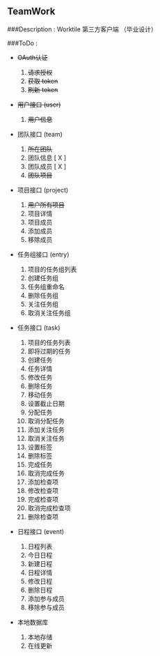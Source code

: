 TeamWork
---

###Description :
Worktile 第三方客户端 （毕业设计）

###ToDo :

*   ~~OAuth认证~~
    1.  ~~请求授权~~
    2.  ~~获取 token~~
    3.  ~~刷新 token~~
*   ~~用户接口 (user)~~
    1.  ~~用户信息~~
*   团队接口 (team)
    1.  ~~所在团队~~
    2.  团队信息 [ X ] 
    3.  团队成员 [ X ]
    4.  ~~团队项目~~
*   项目接口 (project)
    1.  ~~用户所有项目~~
    2.  项目详情
    3.  项目成员
    4.  添加成员
    5.  移除成员
*   任务组接口 (entry)
    1.  项目的任务组列表
    2.  创建任务组
    3.  任务组重命名
    4.  删除任务组
    5.  关注任务组
    6.  取消关注任务组
*   任务接口 (task)
    1.  项目的任务列表
    2.  即将过期的任务
    3.  创建任务
    4.  任务详情
    5.  修改任务
    6.  删除任务
    7.  移动任务
    8.  设置截止日期
    9.  分配任务
    10. 取消分配任务
    11. 添加关注任务
    12. 取消关注任务
    13. 设置标签
    14. 删除标签
    15. 完成任务
    16. 取消完成任务
    17. 添加检查项
    18. 修改检查项
    19. 完成检查项
    20. 取消完成检查项
    21. 删除检查项
*   日程接口 (event)
    1.  日程列表
    2.  今日日程
    3.  新建日程
    4.  日程详情
    5.  修改日程
    6.  删除日程
    7.  添加参与成员
    8.  移除参与成员
    
* 本地数据库
    1. 本地存储
    2. 在线更新